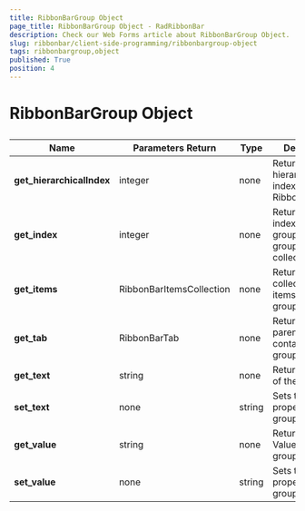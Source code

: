 ```yaml
---
title: RibbonBarGroup Object
page_title: RibbonBarGroup Object - RadRibbonBar
description: Check our Web Forms article about RibbonBarGroup Object.
slug: ribbonbar/client-side-programming/ribbonbargroup-object
tags: ribbonbargroup,object
published: True
position: 4
---
```


# RibbonBarGroup Object



## 


| Name | Parameters Return | Type | Description |
| ------ | ------ | ------ | ------ |
| **get_hierarchicalIndex** |integer|none|Returns the hierarchical index of the RibbonBarGroup.|
| **get_index** |integer|none|Returns the index of the group in its tab's groups collection.|
| **get_items** |RibbonBarItemsCollection|none|Returns the collection of all items in the group.|
| **get_tab** |RibbonBarTab|none|Returns the parent tab containing the group.|
| **get_text** |string|none|Returns the text of the group.|
| **set_text** |none|string|Sets the Text property of the group.|
| **get_value** |string|none|Returns the Value of the group.|
| **set_value** |none|string|Sets the Value property of the group.|
